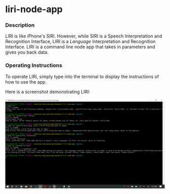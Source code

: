 # liri-node-app

### Description

LIRI is like iPhone's SIRI. However, while SIRI is a Speech Interpretation and Recognition Interface, LIRI is a _Language_ Interpretation and Recognition Interface. LIRI is a command line node app that takes in parameters and gives you back data.

### Operating Instructions

To operate LIRI, simply type <node liri> into the terminal to display the instructions of how to use the app. 

Here is a screenshot demonstrating LIRI:

![LIRI Demo](liri-demo.png)
